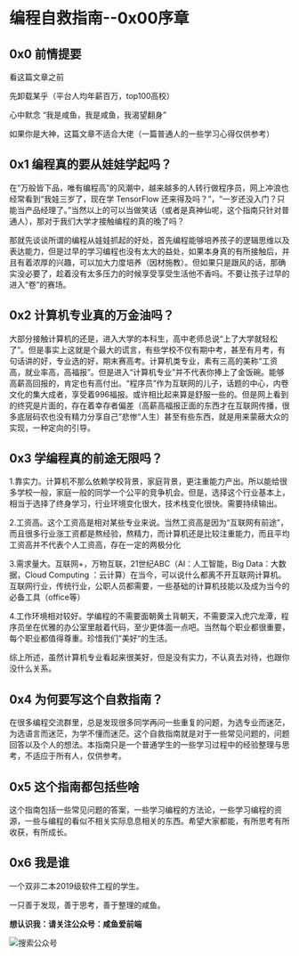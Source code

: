 # 编程自救指南--0x00序章

## 0x0 前情提要

看这篇文章之前

先卸载某乎（平台人均年薪百万，top100高校）

心中默念 “我是咸鱼，我是咸鱼，我渴望翻身” 

如果你是大神，这篇文章不适合大佬（一篇普通人的一些学习心得仅供参考）

## 0x1 编程真的要从娃娃学起吗？

在“万般皆下品，唯有编程高”的风潮中，越来越多的人转行做程序员，网上冲浪也经常看到“我娃三岁了，现在学 TensorFlow 还来得及吗？”，“一岁还没入门？只能当产品经理了。”当然以上的可以当做笑话（或者是真神仙呢，这个指南只针对普通人），那对于我们大学才接触编程的真的晚了吗？

那就先谈谈所谓的编程从娃娃抓起的好处，首先编程能够培养孩子的逻辑思维以及表达能力，但是过早的学习编程也没有太大的益处，如果本身真的有所接触后，并且有着浓厚的兴趣，可以加大力度培养（因材施教）。但如果只是跟风的话，那确实没必要了，趁着没有太多压力的时候享受享受生活他不香吗。不要让孩子过早的进入“卷”的赛场。

## 0x2 计算机专业真的万金油吗？

大部分接触计算机的还是，进入大学的本科生，高中老师总说“上了大学就轻松了”。但是事实上这就是个最大的谎言，有些学校不仅有期中考，甚至有月考，有句话讲的好，专业选的好，期末赛高考。计算机类专业，素有三高的美称“工资高，就业率高，高福报”。但是进入“计算机专业”并不代表你捧上了金饭碗。能够高薪高回报的，肯定也有高付出。“程序员”作为互联网的儿子，话题的中心，内卷文化的集大成者，享受着996福报。或许相比起来算是舒服一些的。但是网上看到的终究是片面的，存在着幸存者偏差（高薪高福报正面的东西才在互联网传播，很多底层码农也没有精力分享自己”悲惨“人生）甚至有些东西，就是用来蒙蔽大众的实现，一种定向的引导。

## 0x3 学编程真的前途无限吗？

1.靠实力。计算机不那么依赖学校背景，家庭背景，更注重能力产出。所以能给很多学校一般，家庭一般的同学一个公平的竞争机会。但是，选择这个行业基本上，相当于选择了终身学习，行业环境变化很大，技术栈变化很快。需要持续输出。

2.工资高。这个工资高是相对某些专业来说。当然工资高是因为“互联网有前途”，而且很多行业涨工资都是熬经验，熬精力，而计算机还是比较注重能力，而且平均工资高并不代表个人工资高，存在一定的两极分化

3.需求量大。互联网+，万物互联，21世纪ABC（AI：人工智能，Big Data：大数据，Cloud Computing ：云计算）在当今，可以说什么都离不开互联网计算机。互联网行业，传统行业，公职人员都需要，一些基础的计算机技能以及成为当今的必备工具（office等）

4.工作环境相对较好。学编程的不需要面朝黄土背朝天，不需要深入虎穴龙潭，程序员坐在优雅的办公室里敲着代码，至少更体面一点吧。当然每个职业都很重要，每个职业都值得尊重。珍惜我们”美好“的生活。

综上所述，虽然计算机专业看起来很美好，但是没有实力，不认真去对待，也跟你没什么关系。

## 0x4 为何要写这个自救指南？

在很多编程交流群里，总是发现很多同学再问一些重复的问题，为选专业而迷茫，为选语言而迷茫，为学不懂而迷茫。这个自救指南就是对于一些常见问题的，问题回答以及个人的想法。本指南只是一个普通学生的一些学习过程中的经验整理与思考，不适应于所有人，仅供参考。

## 0x5 这个指南都包括些啥

这个指南包括一些常见问题的答案，一些学习编程的方法论，一些学习编程的资源，一些与编程的看似不相关实际息息相关的东西。希望大家都能，有所思考有所收获，有所成长。

## 0x6 我是谁

一个双非二本2019级软件工程的学生。

一只善于发现，善于思考，善于整理的咸鱼。

**想认识我：请关注公众号：咸鱼爱前端**

<!-- ![公众号二维码](./image/qrcode_for_gh_4a26a3fae1b0_258.jpg) -->

![搜索公众号](./image/扫码_搜索联合传播样式-标准色版.png)